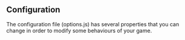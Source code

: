 ## Configuration

The configuration file (options.js) has several properties that you can change in order to modify some behaviours of your game.
